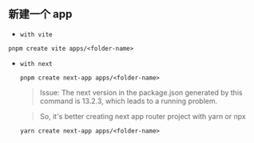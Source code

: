## 新建一个 app

- `with vite`

`pnpm create vite apps/<folder-name>`

- `with next`

  `pnpm create next-app apps/<folder-name>`

  > Issue: The next version in the package.json generated by this command is 13.2.3, which leads to a running problem.

  > So, it's better creating next app router project with yarn or npx

  `yarn create next-app apps/<folder-name>`
